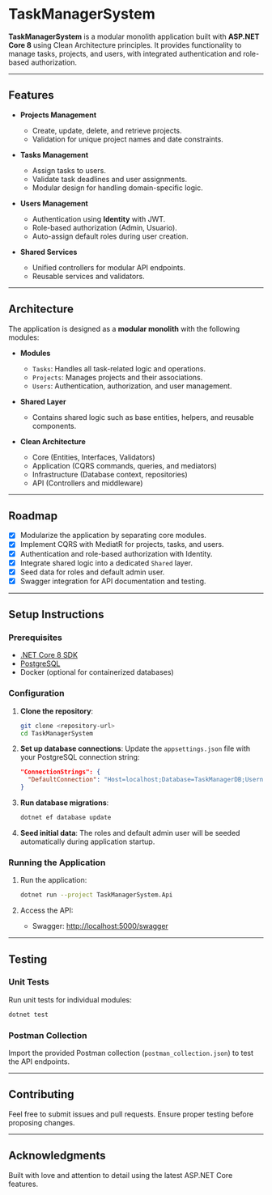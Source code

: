 
# TaskManagerSystem

**TaskManagerSystem** is a modular monolith application built with **ASP.NET Core 8** using Clean Architecture principles. It provides functionality to manage tasks, projects, and users, with integrated authentication and role-based authorization.

---

## Features

- **Projects Management**
  - Create, update, delete, and retrieve projects.
  - Validation for unique project names and date constraints.
  
- **Tasks Management**
  - Assign tasks to users.
  - Validate task deadlines and user assignments.
  - Modular design for handling domain-specific logic.
  
- **Users Management**
  - Authentication using **Identity** with JWT.
  - Role-based authorization (Admin, Usuario).
  - Auto-assign default roles during user creation.
  
- **Shared Services**
  - Unified controllers for modular API endpoints.
  - Reusable services and validators.

---

## Architecture

The application is designed as a **modular monolith** with the following modules:

- **Modules**
  - `Tasks`: Handles all task-related logic and operations.
  - `Projects`: Manages projects and their associations.
  - `Users`: Authentication, authorization, and user management.

- **Shared Layer**
  - Contains shared logic such as base entities, helpers, and reusable components.
  
- **Clean Architecture**
  - Core (Entities, Interfaces, Validators)
  - Application (CQRS commands, queries, and mediators)
  - Infrastructure (Database context, repositories)
  - API (Controllers and middleware)

---

## Roadmap

- [x] Modularize the application by separating core modules.
- [x] Implement CQRS with MediatR for projects, tasks, and users.
- [x] Authentication and role-based authorization with Identity.
- [x] Integrate shared logic into a dedicated `Shared` layer.
- [x] Seed data for roles and default admin user.
- [x] Swagger integration for API documentation and testing.

---

## Setup Instructions

### Prerequisites

- [.NET Core 8 SDK](https://dotnet.microsoft.com/download/dotnet/8.0)
- [PostgreSQL](https://www.postgresql.org/download/)
- Docker (optional for containerized databases)

### Configuration

1. **Clone the repository**:
   ```bash
   git clone <repository-url>
   cd TaskManagerSystem
   ```

2. **Set up database connections**:
   Update the `appsettings.json` file with your PostgreSQL connection string:
   ```json
   "ConnectionStrings": {
     "DefaultConnection": "Host=localhost;Database=TaskManagerDB;Username=your_user;Password=your_password"
   }
   ```

3. **Run database migrations**:
   ```bash
   dotnet ef database update
   ```

4. **Seed initial data**:
   The roles and default admin user will be seeded automatically during application startup.

### Running the Application

1. Run the application:
   ```bash
   dotnet run --project TaskManagerSystem.Api
   ```

2. Access the API:
   - Swagger: [http://localhost:5000/swagger](http://localhost:5000/swagger)

---

## Testing

### Unit Tests

Run unit tests for individual modules:
```bash
dotnet test
```

### Postman Collection

Import the provided Postman collection (`postman_collection.json`) to test the API endpoints.

---

## Contributing

Feel free to submit issues and pull requests. Ensure proper testing before proposing changes.

---

## Acknowledgments

Built with love and attention to detail using the latest ASP.NET Core features.
